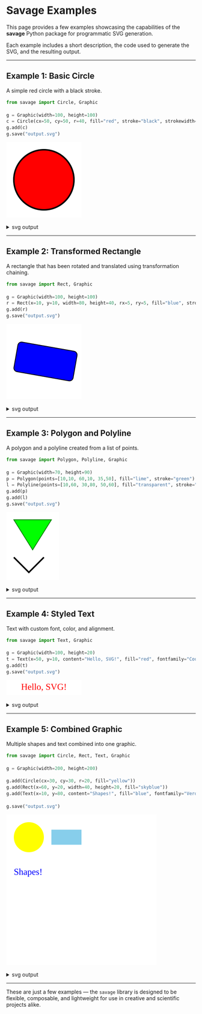# Savage Examples

This page provides a few examples showcasing the capabilities of the **savage** Python package for programmatic SVG generation.

Each example includes a short description, the code used to generate the SVG, and the resulting output.

---

## Example 1: Basic Circle

A simple red circle with a black stroke.

```Python
from savage import Circle, Graphic

g = Graphic(width=100, height=100)
c = Circle(cx=50, cy=50, r=40, fill="red", stroke="black", strokewidth=2)
g.add(c)
g.save("output.svg")
```

![Circle Example](example_1/output.svg)

<details>
	<summary>svg output</summary>
	
	```xml
	<?xml version="1.0" encoding="UTF-8" standalone="no"?>
	<svg xmlns="http://www.w3.org/2000/svg" width="100" height="100">
		<circle cx="50" cy="50" r="40" fill="red" stroke="black" stroke-width="2" />
	</svg>
	```
</details>

---

## Example 2: Transformed Rectangle

A rectangle that has been rotated and translated using transformation chaining.

```Python
from savage import Rect, Graphic

g = Graphic(width=100, height=100)
r = Rect(x=10, y=10, width=80, height=40, rx=5, ry=5, fill="blue", stroke="black").rotate(10).translate(10,10)
g.add(r)
g.save("output.svg")
```

![Transformed Rectangle](example_2/output.svg)

<details>
	<summary>svg output</summary>
	
	```xml
	<?xml version="1.0" encoding="UTF-8" standalone="no"?>
	<svg xmlns="http://www.w3.org/2000/svg" width="100" height="100">
		<rect width="80" height="40" x="10" y="10" rx="5" ry="5" transform="rotate(10) translate(10,10)" fill="blue" stroke="black" />
	</svg>
	```
</details>

---

## Example 3: Polygon and Polyline

A polygon and a polyline created from a list of points.

```Python
from savage import Polygon, Polyline, Graphic

g = Graphic(width=70, height=90)
p = Polygon(points=[10,10, 60,10, 35,50], fill="lime", stroke="green")
l = Polyline(points=[10,60, 30,80, 50,60], fill="transparent", stroke="black", strokewidth=2)
g.add(p)
g.add(l)
g.save("output.svg")
```

![Polygon and Polyline](example_3/output.svg)

<details>
	<summary>svg output</summary>
	
	```xml
	<?xml version="1.0" encoding="UTF-8" standalone="no"?>
	<svg xmlns="http://www.w3.org/2000/svg" width="70" height="90">
		<polygon points="10,10 60,10 35,50" fill="lime" stroke="green" />
		<polyline points="10,60 30,80 50,60" fill="transparent" stroke="black" stroke-width="2" />
	</svg>
	```
</details>

---

## Example 4: Styled Text

Text with custom font, color, and alignment.

```Python
from savage import Text, Graphic

g = Graphic(width=100, height=20)
t = Text(x=50, y=10, content="Hello, SVG!", fill="red", fontfamily="Courier", anchor="middle", baseline="middle")
g.add(t)
g.save("output.svg")
```

![Styled Text](example_4/output.svg)

<details>
	<summary>svg output</summary>
	
	```xml
	<?xml version="1.0" encoding="UTF-8" standalone="no"?>
	<svg xmlns="http://www.w3.org/2000/svg" width="100" height="20">
		<text x="50" y="10" fill="red" text-anchor="middle" dominant-baseline="middle">Hello, SVG!</text>
	</svg>
	```
</details>

---

## Example 5: Combined Graphic

Multiple shapes and text combined into one graphic.

```Python
from savage import Circle, Rect, Text, Graphic

g = Graphic(width=200, height=200)

g.add(Circle(cx=30, cy=30, r=20, fill="yellow"))
g.add(Rect(x=60, y=20, width=40, height=20, fill="skyblue"))
g.add(Text(x=10, y=80, content="Shapes!", fill="blue", fontfamily="Verdana"))

g.save("output.svg")
```

![Combined Graphic](example_5/output.svg)

<details>
	<summary>svg output</summary>
	
	```xml
	<?xml version="1.0" encoding="UTF-8" standalone="no"?>
	<svg xmlns="http://www.w3.org/2000/svg" width="200" height="200">
		<circle cx="30" cy="30" r="20" fill="yellow" />
		<rect width="40" height="20" x="60" y="20" fill="skyblue" />
		<text x="10" y="80" fill="blue">Shapes!</text>
	</svg>
	```
</details>

---

These are just a few examples — the `savage` library is designed to be flexible, composable, and lightweight for use in creative and scientific projects alike.

